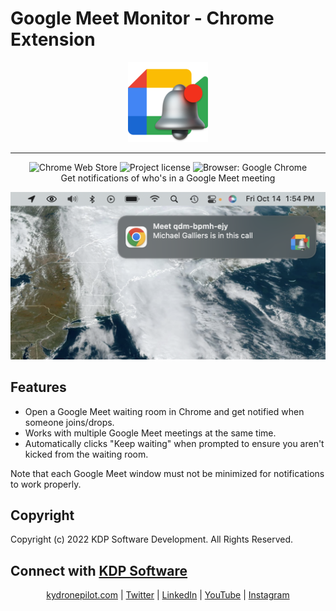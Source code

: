 # Google Meet Monitor - Chrome Extension

<p align="center">
  <img src="extension/icons/icon128.png">
</p>
<hr>
<p align="center">
  <img alt="Chrome Web Store" src="https://img.shields.io/chrome-web-store/v/khfhloinefcdhklhjeabkimjebpbgbkd">
  <img alt="Project license" src="https://img.shields.io/github/license/KYDronePilot/google-meet-monitor-ext">
  <img alt="Browser: Google Chrome" src="https://img.shields.io/badge/browser-Google%20Chrome-blue"><br>
  Get notifications of who's in a Google Meet meeting
</p>

![Screenshot of notification](img/notification_screenshot.png)

## Features

- Open a Google Meet waiting room in Chrome and get notified when someone joins/drops.
- Works with multiple Google Meet meetings at the same time.
- Automatically clicks "Keep waiting" when prompted to ensure you aren't kicked from the waiting room.

Note that each Google Meet window must not be minimized for notifications to work properly.

## Copyright

Copyright (c) 2022 KDP Software Development. All Rights Reserved.

## Connect with [KDP Software](https://kydronepilot.com)

<p align="center">
  <a href="https://kydronepilot.com">kydronepilot.com</a>
  | <a href="https://twitter.com/kdp_dev">Twitter</a>
  | <a href="https://www.linkedin.com/company/kdp-software/">LinkedIn</a>
  | <a href="https://www.youtube.com/channel/UCOKUOMU1cSvcgnyga8atl-g">YouTube</a>
  | <a href="https://www.instagram.com/kdp_software/">Instagram</a>
</p>
